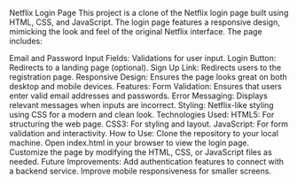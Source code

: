 Netflix Login Page
This project is a clone of the Netflix login page built using HTML, CSS, and JavaScript. The login page features a responsive design, mimicking the look and feel of the original Netflix interface. The page includes:

Email and Password Input Fields: Validations for user input.
Login Button: Redirects to a landing page (optional).
Sign Up Link: Redirects users to the registration page.
Responsive Design: Ensures the page looks great on both desktop and mobile devices.
Features:
Form Validation: Ensures that users enter valid email addresses and passwords.
Error Messaging: Displays relevant messages when inputs are incorrect.
Styling: Netflix-like styling using CSS for a modern and clean look.
Technologies Used:
HTML5: For structuring the web page.
CSS3: For styling and layout.
JavaScript: For form validation and interactivity.
How to Use:
Clone the repository to your local machine.
Open index.html in your browser to view the login page.
Customize the page by modifying the HTML, CSS, or JavaScript files as needed.
Future Improvements:
Add authentication features to connect with a backend service.
Improve mobile responsiveness for smaller screens.
